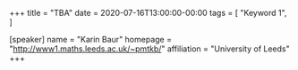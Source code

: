 +++
title = "TBA"
date = 2020-07-16T13:00:00-00:00
tags = [
    "Keyword 1",
]

[speaker]
  name = "Karin Baur"
  homepage = "http://www1.maths.leeds.ac.uk/~pmtkb/"
  affiliation = "University of Leeds"
+++
